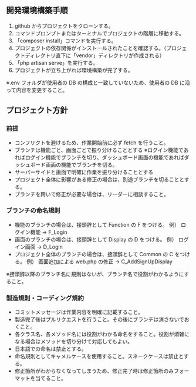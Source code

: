 ## 開発環境構築手順

1. github からプロジェクトをクローンする。
2. コマンドプロンプトまたはターミナルでプロジェクトの階層に移動する。
3. 「composer install」コマンドを実行する。
4. プロジェクトの依存関係がインストールされたことを確認する。（プロジェクトディレクトリ直下に「vendor」ディレクトリが作成される）
5. 「php artisan serve」を実行する。
6. プロジェクトが立ち上がれば環境構築が完了する。

※.env フォルダが使用者の DB の構成と一致していないため、使用者の DB に沿って内容を変更すること。

## プロジェクト方針

### 前提

-   コンフリクトを避けるため、作業開始前に必ず fetch を行うこと。
-   ブランチは機能ごと、画面ごとで振り分けることとする
    ※ログイン機能であればログイン機能でブランチを切り、ダッシュボード画面の機能であればダッシュボード画面の機能でブランチを切る。
-   サーバーサイドと画面で明確に作業を振り分けることとする
-   プロジェクト全体に影響がある修正の場合は、別途ブランチを切ることとする。
-   ブランチを跨いで修正が必要な場合は、リーダーに相談すること。

### ブランチの命名規則

-   機能のブランチの場合は、接頭辞として Function の F をつける。
    例） ログイン機能 → F_Login
-   画面のブランチの場合は、接頭辞として Display の D をつける。
    例） ログイン画面 → D_Login
-   プロジェクト全体のブランチの場合は、接頭辞として Common の C をつける。
    例） 画面追加による web.php の修正 → C_AddSignUpDisplay

※接頭辞以降のブランチ名に規則はないが、ブランチ名で役割がわかるようにすること。

### 製造規則・コーディング規約

-   コミットメッセージは作業内容を明確に記載すること。
-   製造完了後はプルリクエストを行うこと。その後にブランチは消さないでおくこと。
-   各クラス名、各メソッド名には役割がわかる命名をすること。役割が煩雑になる場合はメソッドを切り分けて対応してもよい。
-   日本語での命名は禁止とする。
-   命名規則としてキャメルケースを使用すること。スネークケースは禁止とする。
-   修正箇所がわからなくなってしまうため、修正完了時は修正箇所のみフォーマットを当てること。
